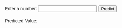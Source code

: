 <!DOCTYPE html>
<html lang="en">
<head>
  <meta charset="UTF-8">
  <title>Machine Learning Web App</title>
  <style>
    body {
      font-family: Arial, sans-serif;
      margin: 50px;
    }
    #input-container {
      margin-bottom: 20px;
    }
    #result {
      font-weight: bold;
    }
  </style>
</head>
<body>

  <div id="input-container">
    <label for="input">Enter a number:</label>
    <input type="number" id="input" />
    <button onclick="predict()">Predict</button>
  </div>

  <div>
    <p>Predicted Value:</p>
    <p id="result"></p>
  </div>

  <script>
    // Simple linear regression model
    function predict() {
      const inputValue = parseFloat(document.getElementById('input').value);
      // Replace these coefficients with your trained model's coefficients
      const intercept = 2.5;
      const slope = 1.7;
      const predictedValue = intercept + slope * inputValue;
      document.getElementById('result').innerText = predictedValue.toFixed(2);
    }
  </script>

</body>
</html>
